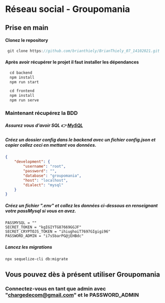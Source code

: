 
# Réseau social - Groupomania

## Prise en main

#### Clonez le repository
```js
 git clone https://github.com/brianthiely/BrianThiely_07_14102021.git     
```

#### Après avoir récupérer le projet il faut installer les dépendances

```js
  cd backend
  npm install  
  npm run start
```

```js
  cd frontend
  npm install  
  npm run serve 
```

### Maintenant récupérez la BDD
##### Assurez vous d'avoir SQL 👉 [MySQL](https://www.mysql.com/fr/)

##### Créez un dossier config dans le backend avec un fichier config.json et copier collez ceci en mettant vos données.
```json
{
	"development": {
		"username": "root",
		"password": "",
		"database": "groupomania",
		"host": "localhost",
		"dialect": "mysql"
	}
}
```
##### Créez un fichier ".env" et collez les données ci-dessous en renseignant votre passMysql si vous en avez.

```
PASSMYSQL = ""
SECRET_TOKEN = "kgIGIYTG87669GGJF"
SECRET_CRYPTOJS_TOKEN = "ihiughoiT7697GIgigi96"
PASSWORD_ADMIN = "i7s5barPG@jEHBdc"
```

##### Lancez les migrations
``` npx sequelize-cli db:migrate ```

## Vous pouvez dès à présent utiliser Groupomania
### Connectez-vous en tant que admin avec "chargedecom@gmail.com" et le PASSWORD_ADMIN
